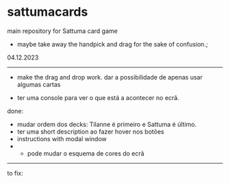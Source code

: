 # sattumacards
main repository for Sattuma card game


 - maybe take away the handpick and drag for the sake of confusion.;

04.12.2023
________________________

- make the drag and drop work. dar a possibilidade de apenas usar algumas cartas

- ter uma console para ver o que está a acontecer no ecrã.

done:
- mudar ordem dos decks: Tilanne é primeiro e Sattuma é último.
- ter uma short description ao fazer hover nos botões
- instructions with modal window
- - pode mudar o esquema de cores do ecrã
___________________________________________________

to fix: